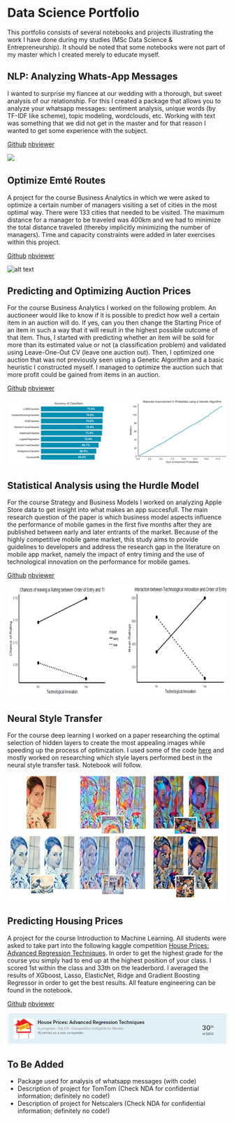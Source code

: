 # Data Science Portfolio 

This portfolio consists of several notebooks and projects illustrating the work I have done during my studies (MSc Data Science & Entrepreneurship). It should be noted that some notebooks were not part of my master which I created merely to educate myself. 

## NLP: Analyzing Whats-App Messages
I wanted to surprise my fiancee at our wedding with a thorough, but sweet analysis of our relationship. For this I created a package that allows you to analyze your whatsapp messages: sentiment analysis, unique words (by TF-IDF like scheme), topic modeling, wordclouds, etc. Working with text was something that we did not get in the master and for that reason I wanted to get some experience with the subject. 

[Github](https://github.com/MaartenGr/soan/blob/master/soan.ipynb) [nbviewer](http://nbviewer.jupyter.org/github/MaartenGr/soan/blob/master/soan.ipynb)

<img src="https://github.com/MaartenGr/soan/blob/master/reddit.png"/>

## Optimize Emté Routes

A project for the course Business Analytics in which we were asked to optimize a certain number of managers visiting a set of cities in the most optimal way. There were 133 cities that needed to be visited. The maximum distance for a manager to be traveled was 400km and we had to minimize the total distance traveled (thereby implicitly minimizing the number of managers). Time and capacity constraints were added in later exercises within this project. 

[Github](https://github.com/MaartenGr/Projects/blob/master/Notebooks/RouteOptimization.ipynb) [nbviewer](http://nbviewer.jupyter.org/github/MaartenGr/Projects/blob/master/Notebooks/RouteOptimization.ipynb)

![alt text](https://media.giphy.com/media/FDHO8sbi4hl8qsABDv/giphy.gif)

## Predicting and Optimizing Auction Prices

For the course Business Analytics I worked on the following problem. An auctioneer would like to know if it is possible to predict how well a certain item in an auction will do. If yes, can you then change the Starting Price of an item in such a way that it will result in the highest possible outcome of that item. Thus, I started with predicting whether an item will be sold for more than its estimated value or not (a classification problem) and validated using Leave-One-Out CV (leave one auction out). Then, I optimized one auction that was not previously seen using a Genetic Algorithm and a basic heuristic I constructed myself. I managed to optimize the auction such that more profit could be gained from items in an auction. 

[Github](https://github.com/MaartenGr/Projects/blob/master/Notebooks/AuctionAnalysis.ipynb) [nbviewer](http://nbviewer.jupyter.org/github/MaartenGr/Projects/blob/master/Notebooks/AuctionAnalysis.ipynb)

<img src="https://github.com/MaartenGr/Projects/blob/master/Images/auction_result.png">

## Statistical Analysis using the Hurdle Model

For the course Strategy and Business Models I worked on analyzing Apple Store data to get insight into what makes an app succesfull. The main research question of the paper is which business model aspects influence the performance of mobile games in the first five months after they are published between early and later entrants of the market. Because of the highly competitive mobile game market, this study aims to provide guidelines to developers and address the research gap in the literature on mobile app market, namely the impact of entry timing and the use of technological innovation on the performance for mobile games. 

[Github](https://github.com/MaartenGr/Projects/blob/master/Notebooks/AppStoreAnalysis.ipynb) [nbviewer](http://nbviewer.jupyter.org/github/MaartenGr/Projects/blob/master/Notebooks/AppStoreAnalysis.ipynb)

<img src="https://github.com/MaartenGr/Projects/blob/master/Images/appstore.png" width="700" height="260"/>

## Neural Style Transfer

For the course deep learning I worked on a paper researching the optimal selection of hidden layers to create the most appealing images while speeding up the process of optimization. I used some of the code [here](https://harishnarayanan.org/writing/artistic-style-transfer/) and mostly worked on researching which style layers performed best in the neural style transfer task. Notebook will follow. 

<img src="https://github.com/MaartenGr/Projects/blob/master/Images/neural_style_transfer.png" width="594" height="290"/>

## Predicting Housing Prices

A project for the course Introduction to Machine Learning. All students were asked to take part into the following kaggle competition [House Prices: Advanced Regression Techniques](https://www.kaggle.com/c/house-prices-advanced-regression-techniques/). In order to get the highest grade for the course you simply had to end up at the highest position of your class. I scored 1st within the class and 33th on the leaderbord. I averaged the results of XGboost, Lasso, ElasticNet, Ridge and Gradient Boosting Regressor in order to get the best results. All feature engineering can be found in the notebook.

[Github](https://github.com/MaartenGr/Projects/blob/master/Notebooks/HousingPrices.ipynb) [nbviewer](http://nbviewer.jupyter.org/github/MaartenGr/Projects/blob/master/Notebooks/HousingPrices.ipynb)

![alt text](https://github.com/MaartenGr/Projects/blob/master/Images/kaggle.png)

## To Be Added
* Package used for analysis of whatsapp messages (with code)
* Description of project for TomTom (Check NDA for confidential information; definitely no code!)
* Description of project for Netscalers (Check NDA for confidential information; definitely no code!)
